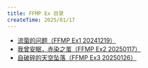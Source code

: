 ```yaml
---
title: FFMP Ex 目录
createTime: 2025/01/17
---
```


- [流萤的问题（FFMP Ex1 20241219）](FFMP-20241219)
- [我曾安眠，赤染之茧（FFMP Ex2 20250117）](FFMP-20250117)
- [自破碎的天空坠落（FFMP Ex3 20250126）](FFMP-20250126)
